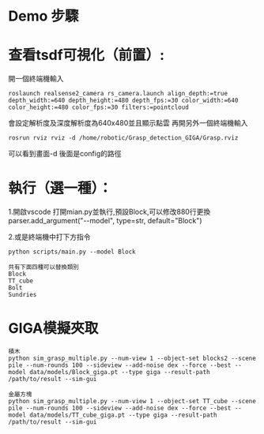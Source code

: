 # Demo 步驟


# 查看tsdf可視化（前置）:
開一個終端機輸入
```
roslaunch realsense2_camera rs_camera.launch align_depth:=true depth_width:=640 depth_height:=480 depth_fps:=30 color_width:=640 color_height:=480 color_fps:=30 filters:=pointcloud
```
會設定解析度及深度解析度為640x480並且顯示點雲
再開另外一個終端機輸入
```
rosrun rviz rviz -d /home/robotic/Grasp_detection_GIGA/Grasp.rviz
```
可以看到畫面-d 後面是config的路徑

# 執行（選一種）：

1.開啟vscode 打開mian.py並執行,預設Block,可以修改880行更換
parser.add_argument("--model", type=str, default="Block")

2.或是終端機中打下方指令
```
python scripts/main.py --model Block
```

```
共有下面四種可以替換類別
Block
TT_cube
Bolt
Sundries
```

# GIGA模擬夾取
```
積木
python sim_grasp_multiple.py --num-view 1 --object-set blocks2 --scene pile --num-rounds 100 --sideview --add-noise dex --force --best --model data/models/Block_giga.pt --type giga --result-path /path/to/result --sim-gui
```
```
金屬方塊
python sim_grasp_multiple.py --num-view 1 --object-set TT_cube --scene pile --num-rounds 100 --sideview --add-noise dex --force --best --model data/models/TT_cube_giga.pt --type giga --result-path /path/to/result --sim-gui
```